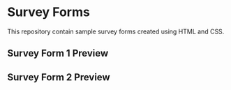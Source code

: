 # Survey Forms

This repository contain sample survey forms created using HTML and CSS.

## Survey Form 1 Preview

## Survey Form 2 Preview
